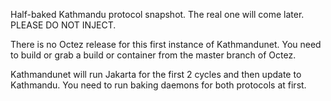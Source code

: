 Half-baked Kathmandu protocol snapshot. The real one will come later. PLEASE DO NOT INJECT.

There is no Octez release for this first instance of Kathmandunet. You need to build or grab a build or container from the master branch of Octez.

Kathmandunet will run Jakarta for the first 2 cycles and then update to Kathmandu. You need to run baking daemons for both protocols at first.
